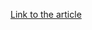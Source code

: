 [Link to the article](https://thehackernews.com/2025/07/weekly-recap-sharepoint-breach-spyware.html)
